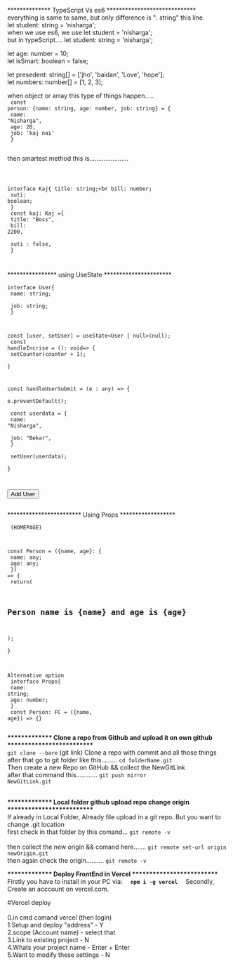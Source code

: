 ************** TypeScript Vs es6 *****************************<br>
everything is same to same, but only difference is ":  string" this line.<br>
let student: string = 'nisharga';<br>
when we use es6, we use let student = 'nisharga';<br>
but in typeScript.... let student: string = 'nisharga';<br>

let age: number = 10;<br>
let isSmart: boolean = false;<br>

let presedent: string[] = ['jho', 'baidan', 'Love', 'hope'];<br>
let numbers: number[] = [1, 2, 3];<br>

when object or array this type of things happen.....<br>
<code>
const person: {name: string, age: number, job: string} = {<br>
  name: "Nisharga",<br>
  age: 20,<br>
  job: 'kaj nai'<br>
}<br>
</code>

then smartest method this is......................<br>

<code>
	
interface Kaj{ 
  title: string;<br 
  bill: number;<br> 
  suti: boolean;<br> 
}<br> 
const kaj: Kaj ={<br> 
  title: "Boss",<br>
  bill: 2200,<br><br> 
  suti : false,<br> 
}<br> 
	
</code>




**************** using UseState **********************<br>
<code>
interface User{<br>
  name: string;<br><br>
  job: string;<br>
}<br>

const [user, setUser] = useState<User | null>(null);<br>
const handleIncrise = (): void=>  {<br>
    setCounter(counter + 1);<br>
  }<br>
  
const handleUserSubmit = (e : any) => {<br>
    e.preventDefault();<br><br>
    const userdata = {<br>
      name: "Nisharga",<br><br>
      job: "Bekar",<br>
    }<br><br>
    setUser(userdata);<br>
  }<br>
  
<button onClick={handleUserSubmit}>Add User</button> <br>
</code>


************************ Using Props ******************<br>
<code>
<Person name="Nisharga" age={22}></Person> (HOMEPAGE)<br>

const Person = ({name, age}: {<br>
    name: any;<br>
    age: any;<br>
}) => {<br>
	return(<br>
<h2>Person name is {name} and age is {age}</h2><br>
);<br>
}<br>

<bold>Alternative option</bold><br>
interface Props{<br>
    name: string;<br>
    age: number;<br>
}<br>
const Person: FC<Props> = ({name, age}) => {}<br>
</code><br>





<b>************* Clone a repo from Github and upload it on own github ************************* </b><br>
<code>git clone --bare</code> (git link) Clone a repo with commit and all those things<br>
after that go to git folder like this......... <code>cd folderName.git</code><br>
Then create a new Repo on GitHub && collect the NewGitLink<br>
after that command this............ <code>git push mirror NewGitLink.git</code><br><br>


<b>************* Local folder github upload repo change origin *************************</b><br>
If already in Local Folder, Already file upload in a git repo. But you want to change .git location<br>
first check in that folder by this comand... <code>git remote -v </code><br>
then collect the new origin && comand here....... <code>git remote set-url origin newOrigin.git</code><br>
then again check the origin.......... <code>git remote -v </code><br>
	
	
<b>************* Deploy FrontEnd in Vercel *************************</b><br>
Firstly you have to install in your PC via:  <code> <b> npm i -g vercel </b> </code> 
Secondly, Create an acccount on vercel.com.

#Vercel deploy</b><br>	
0.in cmd comand vercel (then login)</b><br>
1.Setup and deploy "address" - Y</b><br>
2.scope (Account name) - select that</b><br>
3.Link to existing project - N</b><br>
4.Whats your project name - Enter + Enter</b><br>
5.Want to modify these settings - N</b><br>
